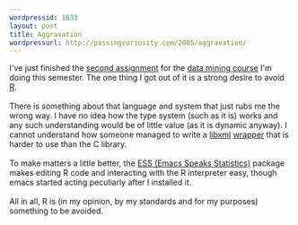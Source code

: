 ```yaml
--- 
wordpressid: 1633
layout: post
title: Aggravation
wordpressurl: http://passingcuriosity.com/2005/aggravation/
---
```

I've just finished the <a href="http://togaware.redirectme.net/access/assignment.html">second assignment</a> for the <a href="http://datamining.anu.edu.au/student/math3346_2005.html">data mining course</a> I'm doing this semester. The one thing I got out of it is a strong desire to avoid <a href="http://www.r-project.org/">R</a>.<br /><br />There is something about that language and system that just rubs me the wrong way. I have no idea how the type system (such as it is) works and any such understanding would be of little value (as it is dynamic anyway). I cannot understand how someone managed to write a <a href="http://xmlsoft.org/">libxml</a> <a href="http://cran.r-project.org/src/contrib/Descriptions/XML.html">wrapper</a> that is <emph>harder</emph> to use than the C library.<br /><br />To make matters a little better, the <a href="http://ess.r-project.org/">ESS (Emacs Speaks Statistics)</a> package makes editing R code and interacting with the R interpreter easy, though emacs started acting peculiarly after I installed it.<br /><br />All in all, R is (in my opinion, by my standards and for my purposes) something to be avoided.
